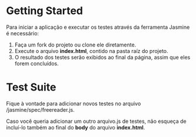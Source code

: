# Getting Started

Para iniciar a aplicação e executar os testes através da ferramenta Jasmine é necessário:
1. Faça um fork do projeto ou clone ele diretamente.
2. Execute o arquivo **index.html**, contido na pasta raíz do projeto.
3. O resultado dos testes serão exibidos ao final da página, assim que eles forem concluídos.

# Test Suite

Fique à vontade para adicionar novos testes no arquivo /jasmine/spec/freereader.js.

Caso você queria adicionar um outro arquivo.js de testes, não esqueça de incluí-lo também ao final do **body** do arquivo **index.html**.